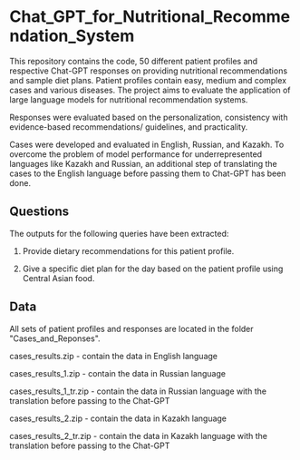 # Chat_GPT_for_Nutritional_Recommendation_System

This repository contains the code, 50 different patient profiles and respective Chat-GPT responses on providing nutritional recommendations and sample diet plans. Patient profiles contain easy, medium and complex cases and various diseases. The project aims to evaluate the application of large language models for nutritional recommendation systems.


Responses were evaluated based on the personalization, consistency with evidence-based recommendations/ guidelines, and practicality. 

Cases were developed and evaluated in English, Russian, and Kazakh. To overcome the problem of model performance for underrepresented languages like Kazakh and Russian, an additional step of translating the cases to the English language before passing them to Chat-GPT has been done.

## Questions

The outputs for the following queries have been extracted: 

1. Provide dietary recommendations for this patient profile.
   
2. Give a specific diet plan for the day based on the patient profile using Central Asian food. 

## Data 

All sets of patient profiles and responses are located in the folder "Cases_and_Reponses".

cases_results.zip - contain the data in English language

cases_results_1.zip - contain the data in Russian language

cases_results_1_tr.zip - contain the data in Russian language with the translation before passing to the Chat-GPT

cases_results_2.zip - contain the data in Kazakh language

cases_results_2_tr.zip - contain the data in Kazakh language with the translation before passing to the Chat-GPT
